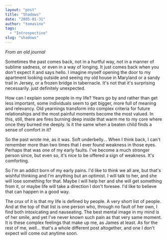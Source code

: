 ```yaml
---
layout: "post"
title: "Shadows"
date: "2005-01-31"
author: "tomasino"
tags:
  - "Introspective"
slug: "shadows"
---
```


<span style="font-style: italic;">From an old journal</span>

Sometimes the past comes back, not in a hurtful way, not in a manner of
sublime sadness, or even in a way of longing. It just comes back when
you don't expect it and says hello. I imagine myself opening the door to
my apartment looking outside and seeing my old house in Maryland or a
sandy trail in Jersey, or a frozen bridge in tabernacle. It's not that
it's surprising necessarily. just definitely unexpected.

How can I explain some people in my life? Years go by and rather than
get less important, some individuals seem to get bigger, more full of
meaning and relevancy. Old yearnings transform into complex criteria for
future relationships and the most painful moments become the most
valued. In this, still, there are fires burning deep inside that warm me
to my core where once they burned me deeply. Is it the same when a
beaten child finds a sense of comfort in it?

So the past wrote me, as it was. Soft underbelly... When I think back, I
can't remember more than two times that I ever found weakness in those
eyes. Perhaps that was one of my early faults. I've become a much
stronger person since, but even so, it's nice to be offered a sign of
weakness. It's comforting.

So I'm an addict born of my early pains. I'd like to think we all are,
but that's wishful thinking and I'm anything but an optimist. I will
talk to her, and she will lose something for that. Maybe I will help her
and she will get something from it, or maybe life will take a direction
I don't foresee. I'd like to believe that can happen in a good way.

The crux of it is that my life is defined by people. A very short list
of people. And at the top of that list is one person who, through no
fault of her own, I find both intoxicating and nauseating. The best
mental image in my mind is of her smile, and yet I've never known such
pain as that very same moment. It is these complex feelings that make up
me, as James at least. As for the rest of me, well... that's a whole
different post altogether, and one I don't expect will come out anytime
soon.
